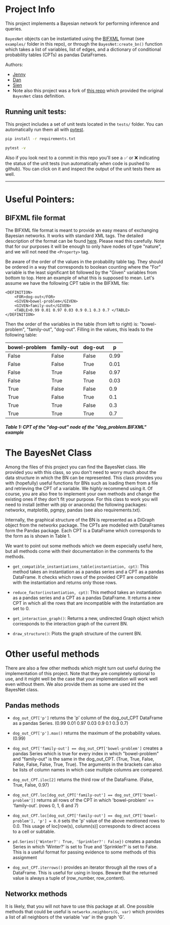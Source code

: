 # Project Info
This project implements a Bayesian network for performing inference and queries.

`BayesNet` objects can be instantiated using the [BIFXML](https://www.cs.cmu.edu/afs/cs/user/fgcozman/www/Research/InterchangeFormat/) format (see `examples/` folder in this repo), or through the `BayesNet:create_bn()` function which takes a list of variables, list of edges, and a dictionary of conditional probability tables (CPTs) as pandas DataFrames.

Authors:
* [Jenny](https://github.com/PennyEder)
* [Dan](https://github.com/dangbert)
* [Sien]()
* Note also this project was a fork of [this repo](https://github.com/sa-and/KR21_project2) which provided the original `BayesNet` class definition.

## Running unit tests:
This project includes a set of unit tests located in the `tests/` folder.  You can automatically run them all with [pytest](https://docs.pytest.org).

````bash
pip install -r requirements.txt

pytest -v
````

Also if you look next to a commit in this repo you'll see a ✅ or ❌ indicating the status of the unit tests (run automatically when code is pushed to github).  You can click on it and inspect the output of the unit tests there as well.

---
# Useful Pointers:

## BIFXML file format
The BIFXML file format is meant to provide an easy means of exchanging Bayesian networks. It works with standard XML
tags. The detailed description of the format can be found [here]( http://www.cs.cmu.edu/afs/cs/user/fgcozman/www/Research/InterchangeFormat/). Please read this carefully.
Note that for our purposes it will be enough to only have nodes of type "nature", and we will not need the `<Property>`
tag.

Be aware of the order of the values in the probability table tag. They should be ordered in a way that corresponds to
boolean counting where the "For" variable is the least significant bit followed by the "Given" variables from bottom
to top. Here an example of what this is supposed to mean. Let's assume we have the following CPT table in the BIFXML file:
```
<DEFINITION>
	<FOR>dog-out</FOR>
	<GIVEN>bowel-problem</GIVEN>
	<GIVEN>family-out</GIVEN>
	<TABLE>0.99 0.01 0.97 0.03 0.9 0.1 0.3 0.7 </TABLE>
</DEFINITION>
```
Then the order of the variables in the table (from left to right) is: "bowel-problem", "family-out", "dog-out". Filling
in the values, this leads to the following table:

| bowel-problem | family-out    | dog-out   | p    |
|---------------|---------------|-----------|------|
| False         | False         | False     | 0.99 |
| False         | False         | True      | 0.01 |
| False         | True          | False     | 0.97 |
| False         | True          | True      | 0.03 |
| True          | False         | False     | 0.9  |
| True          | False         | True      | 0.1  |
| True          | True          | False     | 0.3  |
| True          | True          | True      | 0.7  |
##### Table 1: CPT of the "dog-out" node of the "dog_problem.BIFXML" example

# The BayesNet Class
Among the files of this project you can find the BayesNet class. We provided you with this class, so you don't need to
worry much about the data structure in which the BN can be represented. This class provides you with (hopefully) useful
functions for BNs such as loading them from a file and retrieving the CPT of a variable. We *highly* recommend using it.
Of course, you are also free to implement your own methods and change the existing ones if they don't fit your purpose.
For this class to work you will need to install (either with pip or anaconda) the following packages: networkx,
matplotlib, pgmpy, pandas (see also requirements.txt).

Internally, the graphical structure of the BN is represented as a DiGraph object from the networkx package. The CPTs
are modelled with DataFrames form the Pandas package. Each CPT is a DataFrame which corresponds to the form as is shown
in Table 1.

We want to point out some methods which we deem especially useful here, but all methods come with their documentation
in the comments fo the methods.

+ `get_compatible_instantiations_table(instantiation, cpt)`: This method takes an instantiation as a pandas series and
  a CPT as a pandas DataFrame. It checks which rows of the provided CPT are compatible with the instantiation and
  returns only those rows.

+ `reduce_factor(instantiation, cpt)`: This method takes an instantiation as a pandas series and
  a CPT as a pandas DataFrame. It returns a new CPT in which all the rows that are incompatible with the instantiation
  are set to 0.

+ `get_interaction_graph()`: Returns a new, undirected Graph object which corresponds to the interaction graph of the
current BN.

+ `draw_structure()`: Plots the graph structure of the current BN.

# Other useful methods
There are also a few other methods which might turn out useful during the implementation of this project. Note that
they are completely optional to use, and it might well be the case that your implementation will work well even without
them. We also provide them as some are used int the BayesNet class.

## Pandas methods
+ `dog_out_CPT['p']` returns the 'p' column of the dog_out_CPT DataFrame as a pandas Series. (0.99 0.01 0.97 0.03 0.9
  0.1 0.3 0.7)
+ `dog_out_CPT['p'].max()` returns the maximum of the probability values. (0.99)
+ `dog_out_CPT['family-out'] == dog_out_CPT['bowel-problem']` creates a pandas Series which is true for every index in
  which "bowel-problem" and "family-out" is the same in the dog_out_CPT. (True, True, False, False, False, False, True,
  True). The arguments in the brackets can also be lists of column names in which case multiple columns are compared.
+ `dog_out_CPT.iloc[2]` returns the third row of the DataFrame. (False, True, False, 0.97)
+ `dog_out_CPT.loc[dog_out_CPT['family-out'] == dog_out_CPT['bowel-problem']]` returns all rows of the CPT in which
    'bowel-problem' == 'family-out'. (rows 0, 1, 6 and 7)
+ `dog_out_CPT.loc[dog_out_CPT['family-out'] == dog_out_CPT['bowel-problem'], 'p'] = 0.0` sets the 'p' value of the
    above mentioned rows to 0.0. This usage of loc[row(s), column(s)] corresponds to direct access to a cell or
  subtable.
+ `pd.Series({'Winter?': True, 'Sprinkler?': False})` creates a pandas Series in which 'Winter?' is set to True and
 'Sprinkler?' is set to False. This is a useful format for passing evidence to some methods of this assignment

+ `dog_out_CPT.iterrows()` provides an iterator through all the rows of a DataFrame. This is useful for using in loops.
Beware that the returned value is always a tuple of (row_number, row_content).

## Networkx methods
It is likely, that you will not have to use this package at all. One possible methods that could be useful is
`networkx.neighbors(G, var)` which provides a list of all neighbors of the variable 'var' in the graph 'G'.

